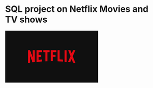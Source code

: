 # SQL project on Netflix Movies and TV shows

![Netflix](https://github.com/PaschalIkechukwu/Netflix-project_SQL/blob/main/netflix.png)
